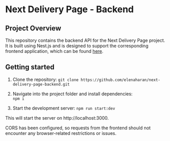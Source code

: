 # Next Delivery Page - Backend

## Project Overview

This repository contains the backend API for the Next Delivery Page project. It is built using Nest.js and is designed to support the corresponding frontend application, which can be found [here](https://github.com/elenaharan/next-delivery-page).

## Getting started

1. Clone the repository:
   `git clone https://github.com/elenaharan/next-delivery-page-backend.git`

2. Navigate into the project folder and install dependencies:  
   `npm i`

3. Start the development server:
   `npm run start:dev`

This will start the server on http://localhost:3000.

CORS has been configured, so requests from the frontend should not encounter any browser-related restrictions or issues.
